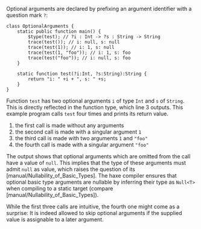 Optional arguments are declared by prefixing an argument identifier with a question mark `?`:

```
class OptionalArguments {
	static public function main() {
		$type(test); // ?i : Int -> ?s : String -> String
		trace(test()); // i: null, s: null
		trace(test(1)); // i: 1, s: null
		trace(test(1, "foo")); // i: 1, s: foo
		trace(test("foo")); // i: null, s: foo
	}
	
	static function test(?i:Int, ?s:String):String {
		return "i: " +i + ", s: " +s;
	}
}
```
Function `test` has two optional arguments `i` of type `Int` and `s` of `String`. This is directly reflected in the function type, which line 3 outputs. 
This example program calls `test` four times and prints its return value.



1. the first call is made without any arguments
2. the second call is made with a singular argument `1`
3. the third call is made with two arguments `1` and `"foo"`
4. the fourth call is made with a singular argument `"foo"`


The output shows that optional arguments which are omitted from the call have a value of `null`. This implies that the type of these arguments must admit `null` as value, which raises the question of its [manual/Nullability_of_Basic_Types]. The haxe compiler ensures that optional basic type arguments are nullable by inferring their type as `Null<T>` when compiling to a static target (compare [manual/Nullability_of_Basic_Types]).

While the first three calls are intuitive, the fourth one might come as a surprise: It is indeed allowed to skip optional arguments if the supplied value is assignable to a later argument.